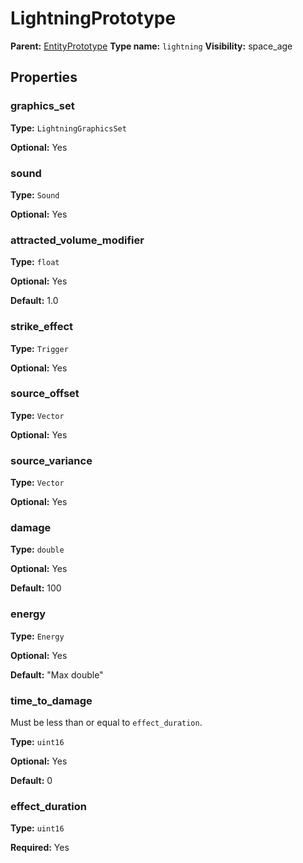 # LightningPrototype

**Parent:** [EntityPrototype](EntityPrototype.md)
**Type name:** `lightning`
**Visibility:** space_age

## Properties

### graphics_set

**Type:** `LightningGraphicsSet`

**Optional:** Yes

### sound

**Type:** `Sound`

**Optional:** Yes

### attracted_volume_modifier

**Type:** `float`

**Optional:** Yes

**Default:** 1.0

### strike_effect

**Type:** `Trigger`

**Optional:** Yes

### source_offset

**Type:** `Vector`

**Optional:** Yes

### source_variance

**Type:** `Vector`

**Optional:** Yes

### damage

**Type:** `double`

**Optional:** Yes

**Default:** 100

### energy

**Type:** `Energy`

**Optional:** Yes

**Default:** "Max double"

### time_to_damage

Must be less than or equal to `effect_duration`.

**Type:** `uint16`

**Optional:** Yes

**Default:** 0

### effect_duration

**Type:** `uint16`

**Required:** Yes

